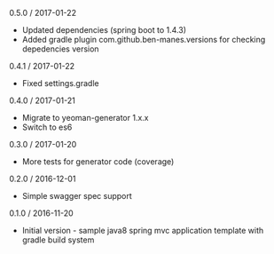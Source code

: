 0.5.0 / 2017-01-22
  * Updated dependencies (spring boot to 1.4.3)
  * Added gradle plugin com.github.ben-manes.versions for checking depedencies version

0.4.1 / 2017-01-22
  * Fixed settings.gradle

0.4.0 / 2017-01-21
  * Migrate to yeoman-generator 1.x.x
  * Switch to es6

0.3.0 / 2017-01-20
  * More tests for generator code (coverage)

0.2.0 / 2016-12-01
  * Simple swagger spec support

0.1.0 / 2016-11-20
  * Initial version - sample java8 spring mvc application template with gradle build system
